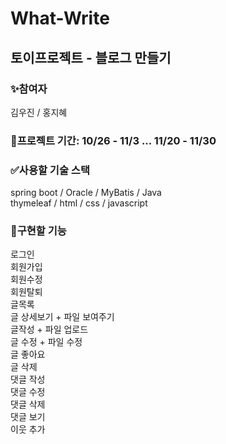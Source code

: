 # What-Write

## 토이프로젝트 - 블로그 만들기
### ✨참여자 
김우진 / 홍지혜

### 🚩프로젝트 기간: 10/26 - 11/3   ...    11/20 - 11/30

### ✅사용할 기술 스택
spring boot / Oracle / MyBatis / Java
<br>
thymeleaf / html / css / javascript
 

### 📝구현할 기능
로그인<br>
회원가입<br>
회원수정<br>
회원탈퇴<br>
글목록<br>
글 상세보기 + 파일 보여주기<br>
글작성 + 파일 업로드<br>
글 수정 + 파일 수정<br>
글 좋아요<br>
글 삭제<br>
댓글 작성<br>
댓글 수정<br>
댓글 삭제<br>
댓글 보기<br>
이웃 추가
